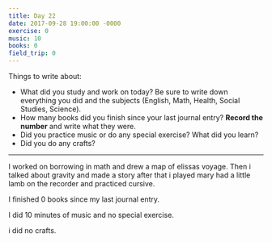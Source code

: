 ```yaml
---
title: Day 22
date: 2017-09-28 19:00:00 -0000
exercise: 0
music: 10
books: 0
field_trip: 0
---
```

Things to write about:

* What did you study and work on today? Be sure to write down everything you did and the subjects (English, Math, Health, Social Studies, Science).
* How many books did you finish since your last journal entry? **Record the number** and write what they were.
* Did you practice music or do any special exercise? What did you learn?
* Did you do any crafts?

***

I  worked on borrowing in math and drew a map of elissas voyage. Then i talked about gravity and made a story after that i played mary had a little lamb on the recorder and practiced cursive.

I finished 0 books since my last journal entry.

I did 10 minutes of music and no special exercise.

i did no crafts.
